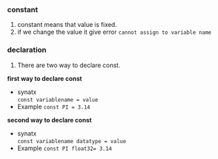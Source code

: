 ### constant   
1. constant means that value is fixed.  
2. if we change the value it give error `cannot assign to variable name`  

### declaration 
1. There are two way to declare const.      

**first way to declare const**  
* synatx  
`const variablename = value`  
* Example 
`const PI = 3.14`  

**second way to declare const**  
* synatx  
`const variablename datatype = value`  
* Example 
`const PI float32= 3.14`    
